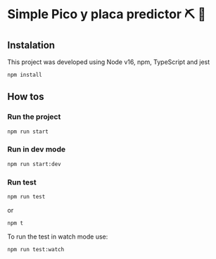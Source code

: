 # Simple Pico y placa predictor ⛏ 🚗

## Instalation
This project was developed using Node v16, npm, TypeScript and jest

```bash
npm install
```

## How tos

### Run the project

```bash
npm run start
```

### Run in dev mode
```bash
npm run start:dev
```

### Run test
```bash
npm run test
```
or 
```bash
npm t
```

To run the test in watch mode use: 
```bash
npm run test:watch
```

